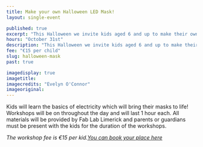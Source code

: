 ```yaml
---
title: Make your own Halloween LED Mask!
layout: single-event

published: true
excerpt: "This Halloween we invite kids aged 6 and up to make their own masks using LED lights. "
hours: "October 31st"
description: "This Halloween we invite kids aged 6 and up to make their own masks using LED lights. October 31st"
fee: "€15 per child"
slug: halloween-mask
past: true

imagedisplay: true
imagetitle:
imagecredits: "Evelyn O'Connor"
imageoriginal:
---
```


Kids will learn the basics of electricity which will bring their masks to life! Workshops will be on throughout the day and will last 1 hour each. All materials will be provided by Fab Lab Limerick and parents or guardians must be present with the kids for the duration of the workshops.

*The workshop fee is €15 per kid.[You can book your place here](http://fablablimerick.ticketleap.com/build-your-own-led-halloween-mask/)*
